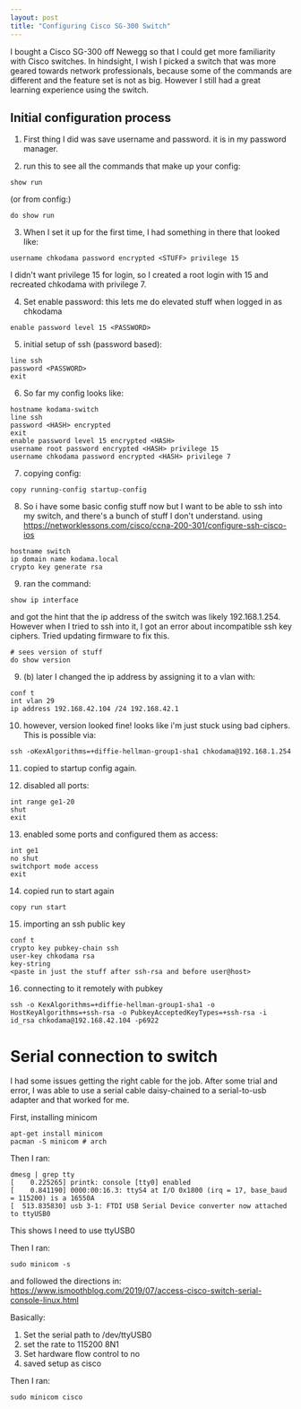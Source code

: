 ```yaml
---
layout: post
title: "Configuring Cisco SG-300 Switch"
---
```



I bought a Cisco SG-300 off Newegg so that I could get more familiarity with Cisco switches. In hindsight, I wish I picked a switch that was more geared towards network professionals, because some of the commands are different and the feature set is not as big. However I still had a great learning experience using the switch.

## Initial configuration process

1. First thing I did was save username and password. it is in my password manager.

2. run this to see all the commands that make up your config:

```
show run 
```

(or from config:)

```
do show run
```

3. When I set it up for the first time, I had something in there that looked like:

```
username chkodama password encrypted <STUFF> privilege 15
```

I didn't want privilege 15 for login, so I created a root login with 15 and recreated chkodama with privilege 7.

4. Set enable password: this lets me do elevated stuff when logged in as chkodama

```
enable password level 15 <PASSWORD>
```

5. initial setup of ssh (password based):

```
line ssh
password <PASSWORD>
exit
```

6. So far my config looks like:

```
hostname kodama-switch                                
line ssh
password <HASH> encrypted
exit
enable password level 15 encrypted <HASH>
username root password encrypted <HASH> privilege 15
username chkodama password encrypted <HASH> privilege 7
```

7. copying config: 

```
copy running-config startup-config 
```

8. So i have some basic config stuff now but I want to be able to ssh into my switch, and there's a bunch of stuff I don't understand. using https://networklessons.com/cisco/ccna-200-301/configure-ssh-cisco-ios

```
hostname switch
ip domain name kodama.local
crypto key generate rsa
```

9. ran the command:

```
show ip interface
```

and got the hint that the ip address of the switch was likely 192.168.1.254. However when I tried to ssh into it, I got an error about incompatible ssh key ciphers. Tried updating firmware to fix this.


```
# sees version of stuff
do show version 
```

9. (b) later I changed the ip address by assigning it to a vlan with:

```
conf t
int vlan 29
ip address 192.168.42.104 /24 192.168.42.1
```

10. however, version looked fine! looks like i'm just stuck using bad ciphers. This is possible via:

```
ssh -oKexAlgorithms=+diffie-hellman-group1-sha1 chkodama@192.168.1.254
```

11. copied to startup config again.

12. disabled all ports:

```
int range ge1-20
shut
exit
```

13. enabled some ports and configured them as access:

```
int ge1
no shut
switchport mode access
exit
```

14. copied run to start again

```
copy run start
```

15. importing an ssh public key

```
conf t
crypto key pubkey-chain ssh
user-key chkodama rsa
key-string
<paste in just the stuff after ssh-rsa and before user@host>
```

16. connecting to it remotely with pubkey

```
ssh -o KexAlgorithms=+diffie-hellman-group1-sha1 -o HostKeyAlgorithms=+ssh-rsa -o PubkeyAcceptedKeyTypes=+ssh-rsa -i id_rsa chkodama@192.168.42.104 -p6922
```
  
  
# Serial connection to switch

I had some issues getting the right cable for the job. After some trial and error, I was able to use a serial cable daisy-chained to a serial-to-usb adapter and that worked for me. 

First, installing minicom 
```
apt-get install minicom
pacman -S minicom # arch
```

Then I ran:
```
dmesg | grep tty
[    0.225265] printk: console [tty0] enabled
[    0.841190] 0000:00:16.3: ttyS4 at I/O 0x1800 (irq = 17, base_baud = 115200) is a 16550A
[  513.835830] usb 3-1: FTDI USB Serial Device converter now attached to ttyUSB0
```

This shows I need to use ttyUSB0

Then I ran:

```
sudo minicom -s
```

and followed the directions in: https://www.ismoothblog.com/2019/07/access-cisco-switch-serial-console-linux.html

Basically: 

1. Set the serial path to /dev/ttyUSB0
2. set the rate to 115200 8N1
3. Set hardware flow control to no
4. saved setup as cisco

Then I ran:

```
sudo minicom cisco
```